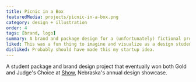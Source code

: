 ```yaml
---
title: Picnic in a Box
featuredMedia: projects/picnic-in-a-box.png
category: design + illustration
order: 4
tags: [brand, logo]
summary: A brand and package design for a (unfortunately) fictional product.
liked: This was a fun thing to imagine and visualize as a design student.
disliked: Probably should have made this my startup idea.
---
```


A student package and brand design project that eventually won both Gold and Judge's Choice at [Show](https://shownebraska.org), Nebraska's annual design showcase.

